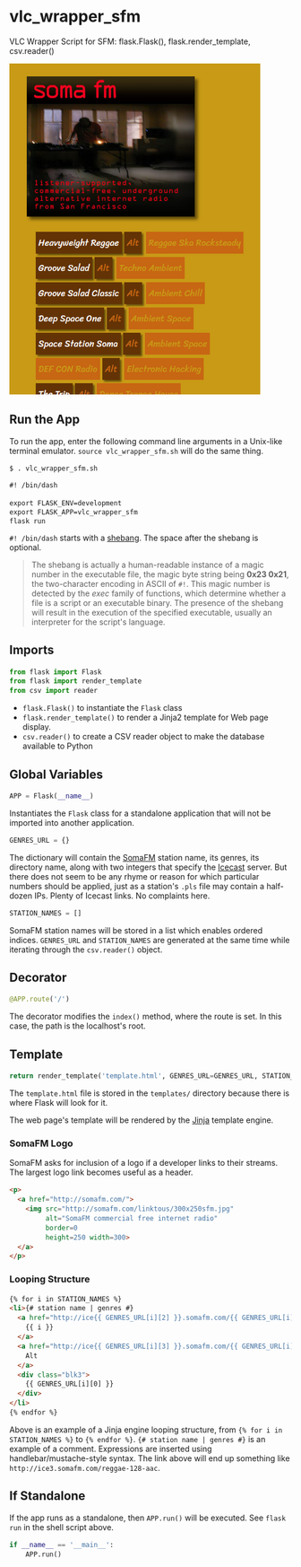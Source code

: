 # vlc_wrapper_sfm
VLC Wrapper Script for SFM: flask.Flask(), flask.render_template, csv.reader()

![screen capture](screen_capture.png)

## Run the App

To run the app, enter the following command line arguments in a Unix-like terminal emulator. `source vlc_wrapper_sfm.sh` will do the same thing.

```shell
$ . vlc_wrapper_sfm.sh
```

```shell
#! /bin/dash

export FLASK_ENV=development
export FLASK_APP=vlc_wrapper_sfm
flask run
```

`#! /bin/dash` starts with a [shebang](https://en.wikipedia.org/wiki/Shebang_(Unix)#Magic_number). The space after the shebang is optional.

>The shebang is actually a human-readable instance of a magic number in the executable file, the magic byte string being **0x23 0x21**, the two-character encoding in ASCII of `#!`. This magic number is detected by the _exec_ family of functions, which determine whether a file is a script or an executable binary. The presence of the shebang will result in the execution of the specified executable, usually an interpreter for the script's language.

## Imports

```python
from flask import Flask
from flask import render_template
from csv import reader
```

- `flask.Flask()` to instantiate the `Flask` class
- `flask.render_template()` to render a Jinja2 template for Web page display.
- `csv.reader()` to create a CSV reader object to make the database available to Python

## Global Variables

```python
APP = Flask(__name__)
```

Instantiates the `Flask` class for a standalone application that will not be imported into another application.

```python
GENRES_URL = {}
```

The dictionary will contain the [SomaFM](http://somafm.com/) station name, its genres, its directory name, along with two integers that specify the [Icecast](http://icecast.org/) server. But there does not seem to be any rhyme or reason for which particular numbers should be applied, just as a station's `.pls` file may contain a half-dozen IPs. Plenty of Icecast links. No complaints here.

```python
STATION_NAMES = []
```

SomaFM station names will be stored in a list which enables ordered indices. `GENRES_URL` and `STATION_NAMES` are generated at the same time while iterating through the `csv.reader()` object.

## Decorator

```python
@APP.route('/')
```

The decorator modifies the `index()` method, where the route is set. In this case, the path is the localhost's root.

## Template

```python
return render_template('template.html', GENRES_URL=GENRES_URL, STATION_NAMES=STATION_NAMES)
```

The `template.html` file is stored in the `templates/` directory because there is where Flask will look for it.

The web page's template will be rendered by the [Jinja](https://palletsprojects.com/p/jinja/) template engine.

### SomaFM Logo

SomaFM asks for inclusion of a logo if a developer links to their streams. The largest logo link becomes useful as a header.

```html
<p>
  <a href="http://somafm.com/">
    <img src="http://somafm.com/linktous/300x250sfm.jpg" 
         alt="SomaFM commercial free internet radio" 
         border=0 
         height=250 width=300>
  </a>
</p>
```

### Looping Structure

```html
{% for i in STATION_NAMES %}
<li>{# station name | genres #}
  <a href="http://ice{{ GENRES_URL[i][2] }}.somafm.com/{{ GENRES_URL[i][1] }}-128-aac" target="_blank" class="blk1">
    {{ i }}
  </a>
  <a href="http://ice{{ GENRES_URL[i][3] }}.somafm.com/{{ GENRES_URL[i][1] }}-128-aac" target="_blank" class="blk2">
    Alt
  </a>
  <div class="blk3">
    {{ GENRES_URL[i][0] }}
  </div>
</li>
{% endfor %}
```

Above is an example of a Jinja engine looping structure, from `{% for i in STATION_NAMES %}` to `{% endfor %}`. `{# station name | genres #}` is an example of a comment. Expressions are inserted using handlebar/mustache-style syntax. The link above will end up something like `http://ice3.somafm.com/reggae-128-aac`. 

## If Standalone

If the app runs as a standalone, then `APP.run()` will be executed. See `flask run` in the shell script above.

```python
if __name__ == '__main__':
    APP.run()
```
